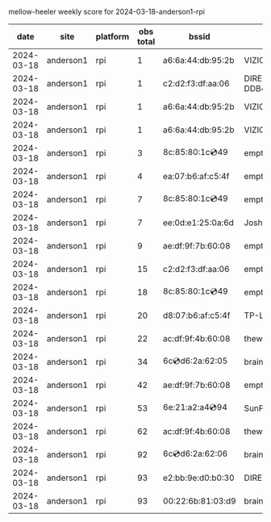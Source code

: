 mellow-heeler weekly score for 2024-03-18-anderson1-rpi

|date|site|platform|obs total|bssid|ssid|
|--|--|--|--|--|--|
|2024-03-18|anderson1|rpi|1|a6:6a:44:db:95:2b|VIZIOCastAudio9937|
|2024-03-18|anderson1|rpi|1|c2:d2:f3:df:aa:06|DIRECT-roku-154-DDB46C|
|2024-03-18|anderson1|rpi|1|a6:6a:44:db:95:2b|VIZIOCastAudio2875|
|2024-03-18|anderson1|rpi|1|a6:6a:44:db:95:2b|VIZIOCastAudio4350|
|2024-03-18|anderson1|rpi|3|8c:85:80:1c:cd:49|empty_ssid|
|2024-03-18|anderson1|rpi|4|ea:07:b6:af:c5:4f|empty_ssid|
|2024-03-18|anderson1|rpi|7|8c:85:80:1c:cd:49|empty_ssid|
|2024-03-18|anderson1|rpi|7|ee:0d:e1:25:0a:6d|JoshLily|
|2024-03-18|anderson1|rpi|9|ae:df:9f:7b:60:08|empty_ssid|
|2024-03-18|anderson1|rpi|15|c2:d2:f3:df:aa:06|empty_ssid|
|2024-03-18|anderson1|rpi|18|8c:85:80:1c:cd:49|empty_ssid|
|2024-03-18|anderson1|rpi|20|d8:07:b6:af:c5:4f|TP-Link_C54F|
|2024-03-18|anderson1|rpi|22|ac:df:9f:4b:60:08|theweef|
|2024-03-18|anderson1|rpi|34|6c:cd:d6:2a:62:05|braingang2_5GEXT|
|2024-03-18|anderson1|rpi|42|ae:df:9f:7b:60:08|empty_ssid|
|2024-03-18|anderson1|rpi|53|6e:21:a2:a4:cd:94|SunPower21450|
|2024-03-18|anderson1|rpi|62|ac:df:9f:4b:60:08|theweef|
|2024-03-18|anderson1|rpi|92|6c:cd:d6:2a:62:06|braingang2_2GEXT|
|2024-03-18|anderson1|rpi|93|e2:bb:9e:d0:b0:30|DIRECT-9ED03030|
|2024-03-18|anderson1|rpi|93|00:22:6b:81:03:d9|braingang2|
